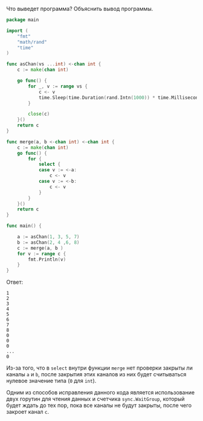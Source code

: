 Что выведет программа? Объяснить вывод программы.

```go
package main

import (
	"fmt"
	"math/rand"
	"time"
)

func asChan(vs ...int) <-chan int {
	c := make(chan int)

	go func() {
		for _, v := range vs {
			c <- v
			time.Sleep(time.Duration(rand.Intn(1000)) * time.Millisecond)
		}

		close(c)
	}()
	return c
}

func merge(a, b <-chan int) <-chan int {
	c := make(chan int)
	go func() {
		for {
			select {
			case v := <-a:
				c <- v
			case v := <-b:
				c <- v
			}
		}
	}()
	return c
}

func main() {

	a := asChan(1, 3, 5, 7)
	b := asChan(2, 4 ,6, 8)
	c := merge(a, b )
	for v := range c {
		fmt.Println(v)
	}
}
```

Ответ:
```
1
2
3
4
5
6
7
8
0
0
0
...
0

```
Из-за того, что в `select` внутри функции `merge` нет проверки закрыты ли каналы `a` и `b`, после закрытия этих каналов из них будет считываться нулевое значение типа (`0` для `int`).

Одним из способов исправления данного кода является использование двух горутин для чтения данных и счетчика `sync.WaitGroup`, который будет ждать до тех пор, пока все каналы не будут закрыты, после чего закроет канал `c`.